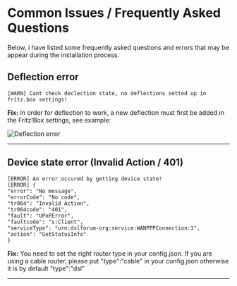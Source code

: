 # Common Issues / Frequently Asked Questions

Below, i have listed some frequently asked questions and errors that may be appear during the installation process.

## Deflection error

`[WARN] Cant check declection state, no deflections setted up in fritz.box settings!`

**Fix:** In order for deflection to work, a new deflection must first be added in the Fritz!Box settings, see example:

<img src="https://github.com/SeydX/homebridge-fritz-platform/blob/master/docs/images/deflection.png" align="center" alt="Deflection error">

<hr>

## Device state error (Invalid Action / 401)

```
[ERROR] An error occured by getting device state!
[ERROR] {
"error": "No message",
"errorCode": "No code",
"tr064": "Invalid Action",
"tr064code": "401",
"fault": "UPnPError",
"faultcode": "s:Client",
"serviceType": "urn:dslforum-org:service:WANPPPConnection:1",
"action": "GetStatusInfo"
}
```

**Fix:** You need to set the right router type in your config.json. If you are using a cable router, please put "type":"cable" in your config.json otherwise it is by default "type":"dsl"

<hr>
